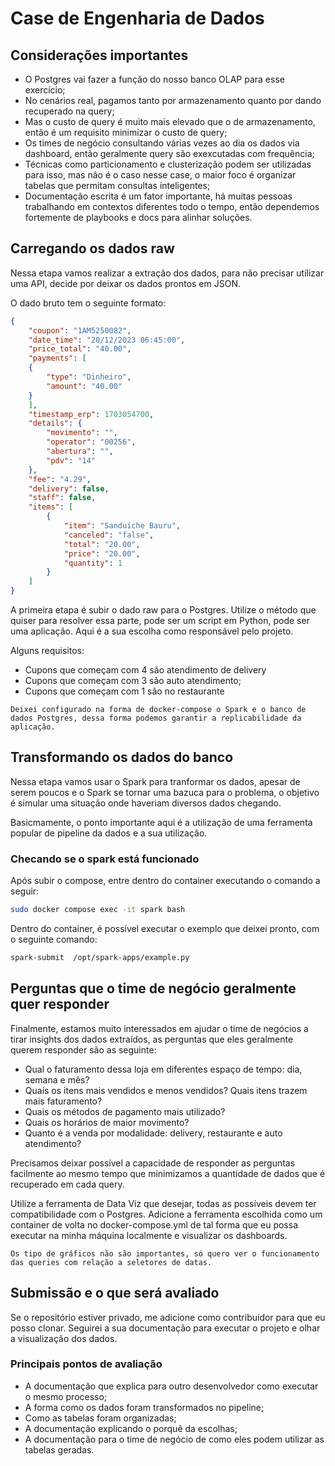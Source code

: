 
# Case de Engenharia de Dados



## Considerações importantes
 - O Postgres vai fazer a função do nosso banco OLAP para esse exercício;
 - No cenários real, pagamos tanto por armazenamento quanto por dando recuperado na query;
 - Mas o custo de query é muito mais elevado que o de armazenamento, então é um requisito minimizar o custo de query;
 - Os times de negócio consultando várias vezes ao dia os dados via dashboard, então geralmente query são exexcutadas com frequência;
 - Técnicas como particionamento e clusterização podem ser utilizadas para isso, mas não é o caso nesse case, o maior foco é organizar tabelas que permitam consultas inteligentes;
 - Documentação escrita é um fator importante, há muitas pessoas trabalhando em contextos diferentes todo o tempo, então dependemos fortemente de playbooks e docs para alinhar soluções.

## Carregando os dados raw
Nessa etapa vamos realizar a extração dos dados, para não precisar utilizar uma API, decide por deixar os dados prontos em JSON.

O dado bruto tem o seguinte formato:
```json
{
    "coupon": "1AM5250082",
    "date_time": "20/12/2023 06:45:00",
    "price_total": "40.00",
    "payments": [
    {
        "type": "Dinheiro",
        "amount": "40.00"
    }
    ],
    "timestamp_erp": 1703054700,
    "details": {
        "movimento": "",
        "operator": "00256",
        "abertura": "",
        "pdv": "14"
    },
    "fee": "4.29",
    "delivery": false,
    "staff": false,
    "items": [
        {
            "item": "Sanduíche Bauru",
            "canceled": "false",
            "total": "20.00",
            "price": "20.00",
            "quantity": 1
        }
    ]
}
```
A primeira etapa é subir o dado raw para o Postgres.
Utilize o método que quiser para resolver essa parte, pode ser um script em Python, pode ser uma aplicação. Aqui é a sua escolha como responsável pelo projeto.

Alguns requisitos:
 - Cupons que começam com 4 são atendimento de delivery
 - Cupons que começam com 3 são auto atendimento;
 - Cupons que começam com 1 são no restaurante

```
Deixei configurado na forma de docker-compose o Spark e o banco de dados Postgres, dessa forma podemos garantir a replicabilidade da aplicação.
```

## Transformando os dados do banco
Nessa etapa vamos usar o Spark para tranformar os dados, apesar de serem poucos e o Spark se tornar uma bazuca para o problema, o objetivo é simular uma situação onde haveriam diversos dados chegando.

Basicmamente, o ponto importante aqui é a utilização de uma ferramenta popular de pipeline da dados e a sua utilização.


### Checando se o spark está funcionado
Após subir o compose, entre dentro do container executando o comando a seguir:
```bash
sudo docker compose exec -it spark bash
```

Dentro do container, é possível executar o exemplo que deixei pronto, com o seguinte comando:
```bash
spark-submit  /opt/spark-apps/example.py
```

## Perguntas que o time de negócio geralmente quer responder
Finalmente, estamos muito interessados em ajudar o time de negócios a tirar insights dos dados extraídos, as perguntas que eles geralmente querem responder são as seguinte:

 - Qual o faturamento dessa loja em diferentes espaço de tempo: dia, semana e mês?
 - Quais os itens mais vendidos e menos vendidos? Quais itens trazem mais faturamento?
 - Quais os métodos de pagamento mais utilizado?
 - Quais os horários de maior movimento?
 - Quanto é a venda por modalidade: delivery, restaurante e auto atendimento?

Precisamos deixar possível a capacidade de responder as perguntas facilmente ao mesmo tempo que minimizamos a quantidade de dados que é recuperado em cada query.

Utilize a ferramenta de Data Viz que desejar, todas as possíveis devem ter compatibilidade com o Postgres. Adicione a ferramenta escolhida como um container de volta no docker-compose.yml de tal forma que eu possa executar na minha máquina localmente e visualizar os dashboards.

```
Os tipo de gráficos não são importantes, só quero ver o funcionamento das queries com relação a seletores de datas.
```

 ## Submissão e o que será avaliado
Se o repositório estiver privado, me adicione como contribuídor para que eu posso clonar. Seguirei a sua documentação para executar o projeto e olhar a visualização dos dados.

 ### Principais pontos de avaliação
 - A documentação que explica para outro desenvolvedor como executar o mesmo processo;
 - A forma como os dados foram transformados no pipeline;
 - Como as tabelas foram organizadas;
 - A documentação explicando o porquê da escolhas;
 - A documentação para o time de negócio de como eles podem utilizar as tabelas geradas.